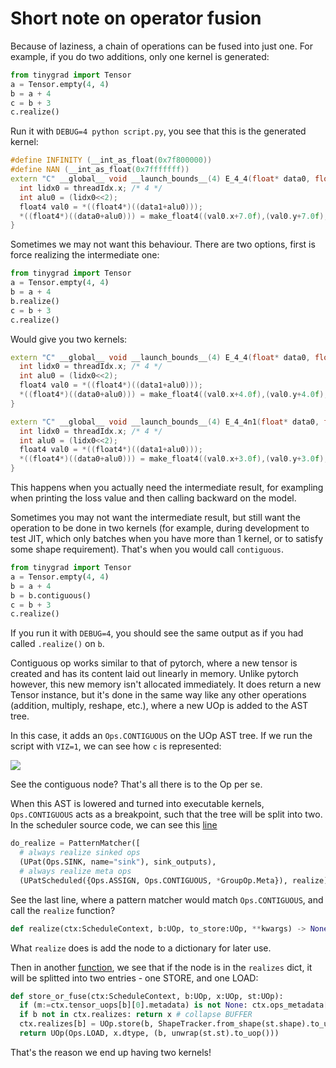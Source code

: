 # Short note on operator fusion

Because of laziness, a chain of operations can be fused into just one. For example, if you do two additions, only
one kernel is generated:

```python
from tinygrad import Tensor
a = Tensor.empty(4, 4)
b = a + 4
c = b + 3
c.realize()
```

Run it with `DEBUG=4 python script.py`, you see that this is the generated kernel:

```c++
#define INFINITY (__int_as_float(0x7f800000))
#define NAN (__int_as_float(0x7fffffff))
extern "C" __global__ void __launch_bounds__(4) E_4_4(float* data0, float* data1) {
  int lidx0 = threadIdx.x; /* 4 */
  int alu0 = (lidx0<<2);
  float4 val0 = *((float4*)((data1+alu0)));
  *((float4*)((data0+alu0))) = make_float4((val0.x+7.0f),(val0.y+7.0f),(val0.z+7.0f),(val0.w+7.0f));
}
```

Sometimes we may not want this behaviour. There are two options, first is force realizing the intermediate one:

```python
from tinygrad import Tensor
a = Tensor.empty(4, 4)
b = a + 4
b.realize()
c = b + 3
c.realize()
```

Would give you two kernels:

```c++
extern "C" __global__ void __launch_bounds__(4) E_4_4(float* data0, float* data1) {
  int lidx0 = threadIdx.x; /* 4 */
  int alu0 = (lidx0<<2);
  float4 val0 = *((float4*)((data1+alu0)));
  *((float4*)((data0+alu0))) = make_float4((val0.x+4.0f),(val0.y+4.0f),(val0.z+4.0f),(val0.w+4.0f));
}

extern "C" __global__ void __launch_bounds__(4) E_4_4n1(float* data0, float* data1) {
  int lidx0 = threadIdx.x; /* 4 */
  int alu0 = (lidx0<<2);
  float4 val0 = *((float4*)((data1+alu0)));
  *((float4*)((data0+alu0))) = make_float4((val0.x+3.0f),(val0.y+3.0f),(val0.z+3.0f),(val0.w+3.0f));
}
```

This happens when you actually need the intermediate result, for exampling when printing the loss value and then
calling backward on the model. 

Sometimes you may not want the intermediate result, but still want the operation to be done in two kernels (for example,
during development to test JIT, which only batches when you have more than 1 kernel, or to satisfy some shape requirement).
That's when you would call `contiguous`. 

```python
from tinygrad import Tensor
a = Tensor.empty(4, 4)
b = a + 4
b = b.contiguous()
c = b + 3
c.realize()
``` 

If you run it with `DEBUG=4`, you should see the same output as if you had called `.realize()` on `b`.

Contiguous op works similar to that of pytorch, where a new tensor is created and has its content laid out linearly in memory.
Unlike pytorch however, this new memory isn't allocated immediately. It does return a new Tensor instance, but it's done
in the same way like any other operations (addition, multiply, reshape, etc.), where a new UOp is added to the AST tree.

In this case, it adds an `Ops.CONTIGUOUS` on the UOp AST tree. If we run the script with `VIZ=1`, we can see how `c` is represented:

<img src="img/89.png">

See the contiguous node? That's all there is to the Op per se. 

When this AST is lowered and turned into executable kernels, `Ops.CONTIGUOUS` acts as a breakpoint, such that the tree
will be split into two. In the scheduler source code, we can see this 
[line](https://github.com/tinygrad/tinygrad/blob/f91ca508cf88b09c616473561f68d2d46fbfcef9/tinygrad/engine/schedule.py#L457)

```python
do_realize = PatternMatcher([
  # always realize sinked ops
  (UPat(Ops.SINK, name="sink"), sink_outputs),
  # always realize meta ops
  (UPatScheduled({Ops.ASSIGN, Ops.CONTIGUOUS, *GroupOp.Meta}), realize),
```

See the last line, where a pattern matcher would match `Ops.CONTIGUOUS`, and call the `realize` function? 

```python
def realize(ctx:ScheduleContext, b:UOp, to_store:UOp, **kwargs) -> None: ctx.realizes[b] = to_store
```

What `realize` does is add the node to a dictionary for later use. 

Then in another [function](https://github.com/tinygrad/tinygrad/blob/f91ca508cf88b09c616473561f68d2d46fbfcef9/tinygrad/engine/schedule.py#L480),
we see that if the node is in the `realizes` dict, it will be splitted into two entries - one
STORE, and one LOAD:

```python
def store_or_fuse(ctx:ScheduleContext, b:UOp, x:UOp, st:UOp):
  if (m:=ctx.tensor_uops[b][0].metadata) is not None: ctx.ops_metadata[x] = m
  if b not in ctx.realizes: return x # collapse BUFFER
  ctx.realizes[b] = UOp.store(b, ShapeTracker.from_shape(st.shape).to_uop(), x)
  return UOp(Ops.LOAD, x.dtype, (b, unwrap(st.st).to_uop()))
```

That's the reason we end up having two kernels!
